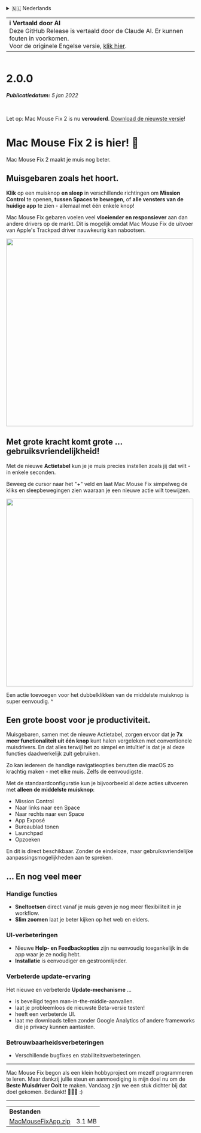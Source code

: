 <details>
<summary>🇳🇱 Nederlands</summary>

[🇬🇧 English (GitHub Release)](https://github.com/noah-nuebling/mac-mouse-fix/releases/tag/2.0.0)\
[🇦🇩 Català](https://redirect.macmousefix.com/?target=mmf-release&tag=2.0.0&locale=ca)\
[🇩🇪 Deutsch](https://redirect.macmousefix.com/?target=mmf-release&tag=2.0.0&locale=de)\
[🇪🇸 Español](https://redirect.macmousefix.com/?target=mmf-release&tag=2.0.0&locale=es)\
[🇫🇷 Français](https://redirect.macmousefix.com/?target=mmf-release&tag=2.0.0&locale=fr)\
[🇮🇩 Indonesia](https://redirect.macmousefix.com/?target=mmf-release&tag=2.0.0&locale=id)\
[🇮🇹 Italiano](https://redirect.macmousefix.com/?target=mmf-release&tag=2.0.0&locale=it)\
[🇭🇺 Magyar](https://redirect.macmousefix.com/?target=mmf-release&tag=2.0.0&locale=hu)\
**🇳🇱 Nederlands**\
[🇵🇱 Polski](https://redirect.macmousefix.com/?target=mmf-release&tag=2.0.0&locale=pl)\
[🇧🇷 Português (Brasil)](https://redirect.macmousefix.com/?target=mmf-release&tag=2.0.0&locale=pt-BR)\
[🇵🇹 Português (Portugal)](https://redirect.macmousefix.com/?target=mmf-release&tag=2.0.0&locale=pt-PT)\
[🇷🇴 Română](https://redirect.macmousefix.com/?target=mmf-release&tag=2.0.0&locale=ro)\
[🇸🇪 Svenska](https://redirect.macmousefix.com/?target=mmf-release&tag=2.0.0&locale=sv)\
[🇻🇳 Tiếng Việt](https://redirect.macmousefix.com/?target=mmf-release&tag=2.0.0&locale=vi)\
[🇹🇷 Türkçe](https://redirect.macmousefix.com/?target=mmf-release&tag=2.0.0&locale=tr)\
[🇨🇿 Čeština](https://redirect.macmousefix.com/?target=mmf-release&tag=2.0.0&locale=cs)\
[🇬🇷 Ελληνικά](https://redirect.macmousefix.com/?target=mmf-release&tag=2.0.0&locale=el)\
[🇷🇺 Русский](https://redirect.macmousefix.com/?target=mmf-release&tag=2.0.0&locale=ru)\
[🇺🇦 Українська](https://redirect.macmousefix.com/?target=mmf-release&tag=2.0.0&locale=uk)\
[🇮🇱 עברית](https://redirect.macmousefix.com/?target=mmf-release&tag=2.0.0&locale=he)\
[🇸🇦 العربية](https://redirect.macmousefix.com/?target=mmf-release&tag=2.0.0&locale=ar)\
[🇮🇳 हिन्दी](https://redirect.macmousefix.com/?target=mmf-release&tag=2.0.0&locale=hi)\
[🇹🇭 ไทย](https://redirect.macmousefix.com/?target=mmf-release&tag=2.0.0&locale=th)\
[🇨🇳 中文 (简体)](https://redirect.macmousefix.com/?target=mmf-release&tag=2.0.0&locale=zh-Hans)\
[🇨🇳 中文 (繁體)](https://redirect.macmousefix.com/?target=mmf-release&tag=2.0.0&locale=zh-Hant)\
[🇭🇰 中文（香港)](https://redirect.macmousefix.com/?target=mmf-release&tag=2.0.0&locale=zh-HK)\
[🇯🇵 日本語](https://redirect.macmousefix.com/?target=mmf-release&tag=2.0.0&locale=ja)\
[🇰🇷 한국어](https://redirect.macmousefix.com/?target=mmf-release&tag=2.0.0&locale=ko)\
[Help translate Mac Mouse Fix to different languages!](https://github.com/noah-nuebling/mac-mouse-fix/discussions/731)
</details>
<table align=><td>
<b>ℹ️ Vertaald door AI</b><br>
Deze GitHub Release is vertaald door de Claude AI. Er kunnen fouten in voorkomen.<br>
Voor de originele Engelse versie, <a href="https://github.com/noah-nuebling/mac-mouse-fix/releases/tag/2.0.0">klik hier</a>.
</td></table>

<table></table>

# 2.0.0
***Publicatiedatum:** 5 jan 2022*

<br>

Let op: Mac Mouse Fix 2 is nu **verouderd**. [Download de nieuwste versie](https://github.com/noah-nuebling/mac-mouse-fix/releases)!

# Mac Mouse Fix 2 is hier! 🎉

Mac Mouse Fix 2 maakt je muis nog beter.

## Muisgebaren zoals het hoort.

**Klik** op een muisknop **en sleep** in verschillende richtingen om **Mission Control** te openen, **tussen Spaces te bewegen**, of **alle vensters van de huidige app** te zien - allemaal met één enkele knop!

Mac Mouse Fix gebaren voelen veel **vloeiender en responsiever** aan dan andere drivers op de markt.
Dit is mogelijk omdat Mac Mouse Fix de uitvoer van Apple's Trackpad driver nauwkeurig kan nabootsen.

<img width=500px src="https://user-images.githubusercontent.com/40808343/149643011-cc3311f1-af5c-453a-8206-2c6496d73d61.gif">

## Met grote kracht komt grote ... gebruiksvriendelijkheid!

Met de nieuwe **Actietabel** kun je je muis precies instellen zoals jij dat wilt - in enkele seconden.

Beweeg de cursor naar het "+" veld en laat Mac Mouse Fix simpelweg de kliks en sleepbewegingen zien waaraan je een nieuwe actie wilt toewijzen.

<img width=500px src="https://user-images.githubusercontent.com/40808343/149642392-d0e25cf9-b49b-4398-b2e9-af2e810c8594.gif">

Een actie toevoegen voor het dubbelklikken van de middelste muisknop is super eenvoudig. ^

## Een grote boost voor je productiviteit.

Muisgebaren, samen met de nieuwe Actietabel, zorgen ervoor dat je **7x meer functionaliteit uit één knop** kunt halen vergeleken met conventionele muisdrivers. En dat alles terwijl het zo simpel en intuïtief is dat je al deze functies daadwerkelijk zult gebruiken.

Zo kan iedereen de handige navigatieopties benutten die macOS zo krachtig maken - met elke muis. Zelfs de eenvoudigste.

Met de standaardconfiguratie kun je bijvoorbeeld al deze acties uitvoeren met **alleen de middelste muisknop**:

- Mission Control
- Naar links naar een Space
- Naar rechts naar een Space
- App Exposé
- Bureaublad tonen
- Launchpad
- Opzoeken

En dit is direct beschikbaar. Zonder de eindeloze, maar gebruiksvriendelijke aanpassingsmogelijkheden aan te spreken.

## ... En nog veel meer

### Handige functies

- **Sneltoetsen** direct vanaf je muis geven je nog meer flexibiliteit in je workflow.
- **Slim zoomen** laat je beter kijken op het web en elders.

### UI-verbeteringen

- Nieuwe **Help- en Feedbackopties** zijn nu eenvoudig toegankelijk in de app waar je ze nodig hebt.
- **Installatie** is eenvoudiger en gestroomlijnder.

### Verbeterde update-ervaring

Het nieuwe en verbeterde **Update-mechanisme** ...

- is beveiligd tegen man-in-the-middle-aanvallen.
- laat je probleemloos de nieuwste Beta-versie testen!
- heeft een verbeterde UI.
- laat me downloads tellen zonder Google Analytics of andere frameworks die je privacy kunnen aantasten.

### Betrouwbaarheidsverbeteringen

- Verschillende bugfixes en stabiliteitsverbeteringen.

---

Mac Mouse Fix begon als een klein hobbyproject om mezelf programmeren te leren. Maar dankzij jullie steun en aanmoediging is mijn doel nu om de **Beste Muisdriver Ooit** te maken. Vandaag zijn we een stuk dichter bij dat doel gekomen. Bedankt! 🚀🚀🚀 :)

---

<table align="start">
<tr>
    <td colspan=2>
        <b>Bestanden</b>
    </td>
</tr>
<tr>
    <td><a href="https://github.com/noah-nuebling/mac-mouse-fix/releases/download/2.0.0/MacMouseFixApp.zip">MacMouseFixApp.zip</a></td>
    <td>3.1 MB</td>
</tr>
</table>